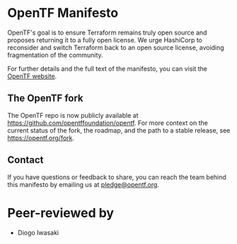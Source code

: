 # OpenTF Manifesto

OpenTF's goal is to ensure Terraform remains truly open source and proposes returning it to a fully open license. We urge HashiCorp to reconsider and switch Terraform back to an open source license, avoiding fragmentation of the community.

For further details and the full text of the manifesto, you can visit the [OpenTF website](https://opentf.org).

## The OpenTF fork

The OpenTF repo is now publicly available at https://github.com/opentffoundation/opentf. For more context on the current status of the fork, the roadmap, and the path to a stable release, see https://opentf.org/fork.

## Contact

If you have questions or feedback to share, you can reach the team behind this manifesto by emailing us at [pledge@opentf.org](mailto:pledge@opentf.org).


# Peer-reviewed by
- Diogo Iwasaki